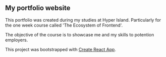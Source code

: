 ## My portfolio website

This portfolio was created during my studies at Hyper Island. Particularly for the one week course called 'The Ecosystem of Frontend'.

The objective of the course is to showcase me and my skills to potention employers.

This project was bootstrapped with [Create React App](https://github.com/facebook/create-react-app).
